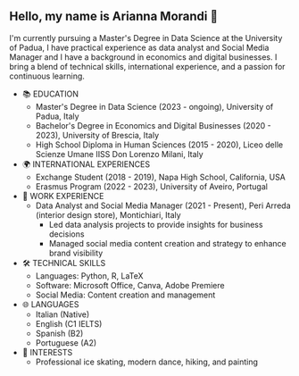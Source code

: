 ## Hello, my name is Arianna Morandi 👋

I'm currently pursuing a Master's Degree in Data Science at the University of Padua, I have practical experience as data analyst and Social Media Manager and I have a background in economics and digital businesses. I bring a blend of technical skills, international experience, and a passion for continuous learning.

- 📚 EDUCATION
  - Master's Degree in Data Science (2023 - ongoing), University of Padua, Italy
  - Bachelor's Degree in Economics and Digital Businesses (2020 - 2023), University of Brescia, Italy
  - High School Diploma in Human Sciences (2015 - 2020), Liceo delle Scienze Umane IISS Don Lorenzo Milani, Italy
- 🌍 INTERNATIONAL EXPERIENCES
  - Exchange Student (2018 - 2019), Napa High School, California, USA
  - Erasmus Program (2022 - 2023), University of Aveiro, Portugal
- 💼 WORK EXPERIENCE
  - Data Analyst and Social Media Manager (2021 - Present), Peri Arreda (interior design store), Montichiari, Italy
    - Led data analysis projects to provide insights for business decisions
    - Managed social media content creation and strategy to enhance brand visibility
- 🛠 TECHNICAL SKILLS
  - Languages: Python, R, LaTeX
  - Software: Microsoft Office, Canva, Adobe Premiere
  - Social Media: Content creation and management
- 🌐 LANGUAGES
  - Italian (Native)
  - English (C1 IELTS)
  - Spanish (B2)
  - Portuguese (A2)
- 🎨 INTERESTS
  - Professional ice skating, modern dance, hiking, and painting
<!--
**AriannaMorandi/AriannaMorandi** is a ✨ _special_ ✨ repository because its `README.md` (this file) appears on your GitHub profile.

Here are some ideas to get you started:

- 🔭 I’m currently working on ...
- 🌱 I’m currently learning ...
- 👯 I’m looking to collaborate on ...
- 🤔 I’m looking for help with ...
- 💬 Ask me about ...
- 📫 How to reach me: ...
- 😄 Pronouns: ...
- ⚡ Fun fact: ...
-->
